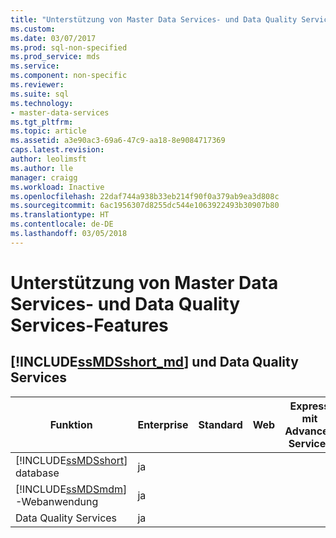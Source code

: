 ```yaml
---
title: "Unterstützung von Master Data Services- und Data Quality Services-Features | Microsoft-Dokumentation"
ms.custom: 
ms.date: 03/07/2017
ms.prod: sql-non-specified
ms.prod_service: mds
ms.service: 
ms.component: non-specific
ms.reviewer: 
ms.suite: sql
ms.technology:
- master-data-services
ms.tgt_pltfrm: 
ms.topic: article
ms.assetid: a3e90ac3-69a6-47c9-aa18-8e9084717369
caps.latest.revision: 
author: leolimsft
ms.author: lle
manager: craigg
ms.workload: Inactive
ms.openlocfilehash: 22daf744a938b33eb214f90f0a379ab9ea3d808c
ms.sourcegitcommit: 6ac1956307d8255dc544e1063922493b30907b80
ms.translationtype: HT
ms.contentlocale: de-DE
ms.lasthandoff: 03/05/2018
---
```

# <a name="master-data-services-and-data-quality-services-features-support"></a>Unterstützung von Master Data Services- und Data Quality Services-Features

## <a name="includessmdsshortmdincludesssmdsshort-mdmd-and-data-quality-services"></a>[!INCLUDE[ssMDSshort_md](../includes/ssmdsshort-md.md)] und Data Quality Services
|Funktion|Enterprise|Standard|Web|Express mit Advanced Services|Express mit Tools|Express|Entwickler|  
|-------------|----------------|--------------|---------|------------------------------------|------------------------|-------------|---------------|  
|[!INCLUDE[ssMDSshort](../includes/ssmdsshort-md.md)] database|ja||||||ja|  
|[!INCLUDE[ssMDSmdm](../includes/ssmdsmdm-md.md)] -Webanwendung|ja||||||ja|  
|Data Quality Services|ja||||||ja|  



